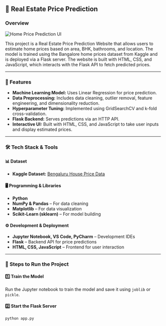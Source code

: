 ## 🏡 Real Estate Price Prediction

### Overview
![Home Price Prediction UI](images/home_price_prediction.png)

This project is a Real Estate Price Prediction Website that allows users to estimate home prices based on area, BHK, bathrooms, and location. The model is trained using the Bangalore home prices dataset from Kaggle and is deployed via a Flask server. The website is built with HTML, CSS, and JavaScript, which interacts with the Flask API to fetch predicted prices.

---

### 📌 Features
- **Machine Learning Model:** Uses Linear Regression for price prediction.
- **Data Preprocessing:** Includes data cleaning, outlier removal, feature engineering, and dimensionality reduction.
- **Hyperparameter Tuning:** Implemented using GridSearchCV and k-fold cross-validation.
- **Flask Backend:** Serves predictions via an HTTP API.
- **Interactive UI:** Built with HTML, CSS, and JavaScript to take user inputs and display estimated prices.

---

### 🛠️ Tech Stack & Tools

#### 📊 Dataset  
- **Kaggle Dataset:** [Bengaluru House Price Data](https://www.kaggle.com/datasets/amitabhajoy/bengaluru-house-price-data)

#### 🖥️ Programming & Libraries  
- **Python**
- **NumPy & Pandas** – For data cleaning
- **Matplotlib** – For data visualization
- **Scikit-Learn (sklearn)** – For model building  

#### ⚙️ Development & Deployment  
- **Jupyter Notebook, VS Code, PyCharm** – Development IDEs  
- **Flask** – Backend API for price predictions  
- **HTML, CSS, JavaScript** – Frontend for user interaction  

---

### 🚀 Steps to Run the Project  

#### 1️⃣ Train the Model  
Run the Jupyter notebook to train the model and save it using `joblib` or `pickle`.

#### 2️⃣ Start the Flask Server  
```bash
python app.py
